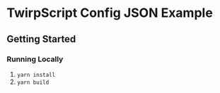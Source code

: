 # TwirpScript Config JSON Example

## Getting Started

### Running Locally

1. `yarn install`
2. `yarn build`
